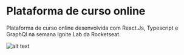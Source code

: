 
<h1>Plataforma de curso online</h1>
  
<p>Plataforma de curso online desenvolvida com React.Js, Typescript e GraphQl na semana Ignite Lab da Rocketseat.</p>

![alt text](./src/components/assets/screenshot.png)
